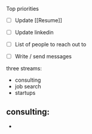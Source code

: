 
Top priorities
- [ ] Update [[Resume]]
- [ ] Update linkedin
- [ ] List of people to reach out to
- [ ] Write / send messages


three streams:
- consulting
- job search
- startups


consulting:
- 
- 


